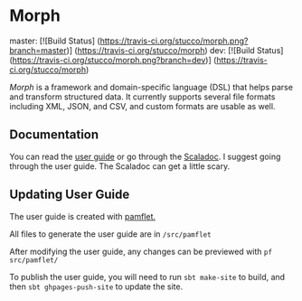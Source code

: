 Morph
=========

master: [![Build Status]
(https://travis-ci.org/stucco/morph.png?branch=master)]
(https://travis-ci.org/stucco/morph)
dev: [![Build Status]
(https://travis-ci.org/stucco/morph.png?branch=dev)]
(https://travis-ci.org/stucco/morph)

*Morph* is a framework and domain-specific language (DSL) that helps parse and
transform structured data. It currently supports several file formats
including XML, JSON, and CSV, and custom formats are usable as well.

Documentation
-------------

You can read the [user guide](http://stucco.github.io/morph) or go
through the [Scaladoc](http://stucco.github.io/morph/latest/api). I
suggest going through the user guide. The Scaladoc can get a little scary.

Updating User Guide
-------------

The user guide is created with [pamflet.](https://github.com/n8han/pamflet)

All files to generate the user guide are in `/src/pamflet`

After modifying the user guide, any changes can be previewed with `pf src/pamflet/`

To publish the user guide, you will need to run `sbt make-site` to build, and then `sbt ghpages-push-site` to update the site.
